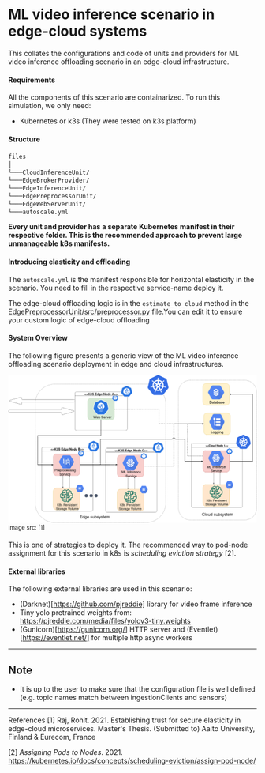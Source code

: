 # ML video inference scenario in edge-cloud systems
This collates the configurations and code of units and providers for ML video inference offloading scenario in an edge-cloud infrastructure.

#### Requirements
All the components of this scenario are containarized. To run this simulation, we only need:

* Kubernetes or k3s (They were tested on k3s platform)



#### Structure
```
files
│
└───CloudInferenceUnit/
└───EdgeBrokerProvider/
└───EdgeInferenceUnit/
└───EdgePreprocessorUnit/
└───EdgeWebServerUnit/
└───autoscale.yml
```
__Every unit and provider has a separate Kubernetes manifest in their respective folder. This is the recommended approach to prevent large unmanageable k8s manifests.__

#### Introducing elasticity and offloading
The `autoscale.yml` is the manifest responsible for horizontal elasticity in the scenario. You need to fill in the respective service-name deploy it.

The edge-cloud offloading logic is in the `estimate_to_cloud` method in the [EdgePreprocessorUnit/src/preprocessor.py](EdgePreprocessorUnit/src/preprocessor.py) file.You can edit it to ensure your custom logic of edge-cloud offloading

#### System Overview
The following figure presents a generic view of the ML video inference offloading scenario deployment in edge and cloud infrastructures.


![](images/MLVI_data_flow.png)
<sup>Image src: [1]</sup>

This is one of strategies to deploy it. The recommended way to pod-node assignment for this scenario in k8s is _scheduling eviction strategy_ [2].


#### External libraries
The following external libraries are used in this scenario:
* (Darknet)[https://github.com/pjreddie] library for video frame inference 
* Tiny yolo pretrained weights from: https://pjreddie.com/media/files/yolov3-tiny.weights
* (Gunicorn)[https://gunicorn.org/] HTTP server and (Eventlet)[https://eventlet.net/] for multiple http async workers 

---

## Note
* It is up to the user to make sure that the configuration file is well defined (e.g. topic names match between ingestionClients and sensors)


---
References
[1] Raj, Rohit. 2021. Establishing trust for secure elasticity in edge-cloud microservices. Master's Thesis. (Submitted to) Aalto University, Finland & Eurecom, France

[2] _Assigning Pods to Nodes_. 2021. https://kubernetes.io/docs/concepts/scheduling-eviction/assign-pod-node/